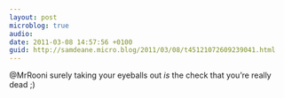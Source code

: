 ```yaml
---
layout: post
microblog: true
audio: 
date: 2011-03-08 14:57:56 +0100
guid: http://samdeane.micro.blog/2011/03/08/t45121072609239041.html
---
```

@MrRooni surely taking your eyeballs out *is* the check that you’re really dead ;)
